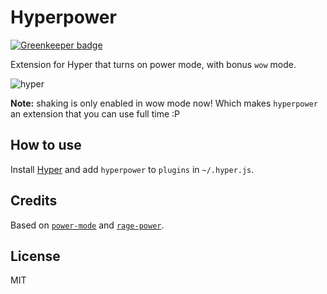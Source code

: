 
# Hyperpower

[![Greenkeeper badge](https://badges.greenkeeper.io/zeit/hyperpower.svg)](https://greenkeeper.io/)

Extension for Hyper that turns on power mode, with bonus `wow` mode.

![hyper](https://cloud.githubusercontent.com/assets/13041/16820268/13c9bfe6-4905-11e6-8fe4-baf8fc8d9293.gif)

**Note:** shaking is only enabled in wow mode now! Which makes `hyperpower` an extension that you can use full time :P

## How to use

Install [Hyper](https://hyper.is) and add `hyperpower`
to `plugins` in `~/.hyper.js`.

## Credits

Based on [`power-mode`](https://atom.io/packages/power-mode) and
[`rage-power`](https://github.com/itszero/rage-power).

## License

MIT
